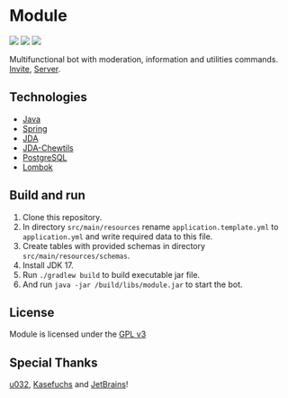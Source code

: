 # Module
![](https://img.shields.io/github/workflow/status/HeadcrabJ/Module/CodeQL)
![](https://img.shields.io/github/repo-size/HeadcrabJ/Module)
![](https://img.shields.io/maven-central/v/net.dv8tion/JDA?label=JDA)

Multifunctional bot with moderation, information and utilities commands. [Invite](https://discord.com/api/oauth2/authorize?client_id=920294906008834058&permissions=8&scope=bot%20applications.commands), [Server](https://discord.gg/DWEjaavW6d/).

## Technologies
- [Java](https://www.oracle.com/java/)
- [Spring](https://spring.io/)
- [JDA](https://github.com/DV8FromTheWorld/JDA)
- [JDA-Chewtils](https://github.com/Chew/JDA-Chewtils)
- [PostgreSQL](https://www.postgresql.org/)
- [Lombok](https://projectlombok.org/)

## Build and run
1. Clone this repository.
2. In directory `src/main/resources` rename `application.template.yml` to `application.yml` and write required data to this file.
3. Create tables with provided schemas in directory `src/main/resources/schemas`.
4. Install JDK 17.
5. Run `./gradlew build` to build executable jar file.
6. And run `java -jar /build/libs/module.jar` to start the bot.

## License
Module is licensed under the [GPL v3](LICENSE)

## Special Thanks
[u032](https://github.com/u032), [Kasefuchs](https://github.com/Kasefuchs) and [JetBrains](https://jb.gg/OpenSourceSupport)!
